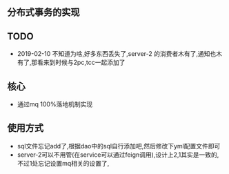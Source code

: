 ## 分布式事务的实现


TODO
---
* 2019-02-10 不知道为啥,好多东西丢失了,server-2 的消费者木有了,通知也木有了,那看来到时候与2pc,tcc一起添加了

核心
---
* 通过mq 100%落地机制实现

使用方式
---

* sql文件忘记add了,根据dao中的sql自行添加吧,然后修改下yml配置文件即可
* server-2可以不用管(在service可以通过feign调用),设计上2,1其实是一致的,不过1处忘记设置mq相关的设置了,



